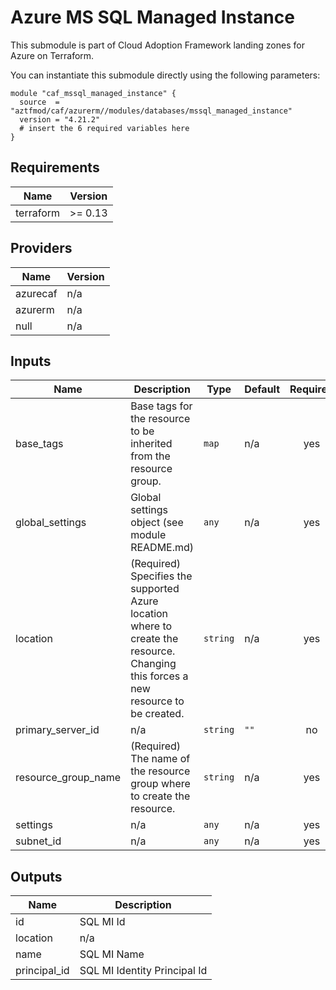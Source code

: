 # Azure MS SQL Managed Instance

This submodule is part of Cloud Adoption Framework landing zones for Azure on Terraform.

You can instantiate this submodule directly using the following parameters:

```
module "caf_mssql_managed_instance" {
  source  = "aztfmod/caf/azurerm//modules/databases/mssql_managed_instance"
  version = "4.21.2"
  # insert the 6 required variables here
}
```

<!-- BEGINNING OF PRE-COMMIT-TERRAFORM DOCS HOOK -->
## Requirements

| Name | Version |
|------|---------|
| terraform | >= 0.13 |

## Providers

| Name | Version |
|------|---------|
| azurecaf | n/a |
| azurerm | n/a |
| null | n/a |

## Inputs

| Name | Description | Type | Default | Required |
|------|-------------|------|---------|:--------:|
| base\_tags | Base tags for the resource to be inherited from the resource group. | `map` | n/a | yes |
| global\_settings | Global settings object (see module README.md) | `any` | n/a | yes |
| location | (Required) Specifies the supported Azure location where to create the resource. Changing this forces a new resource to be created. | `string` | n/a | yes |
| primary\_server\_id | n/a | `string` | `""` | no |
| resource\_group\_name | (Required) The name of the resource group where to create the resource. | `string` | n/a | yes |
| settings | n/a | `any` | n/a | yes |
| subnet\_id | n/a | `any` | n/a | yes |

## Outputs

| Name | Description |
|------|-------------|
| id | SQL MI Id |
| location | n/a |
| name | SQL MI Name |
| principal\_id | SQL MI Identity Principal Id |

<!-- END OF PRE-COMMIT-TERRAFORM DOCS HOOK -->
